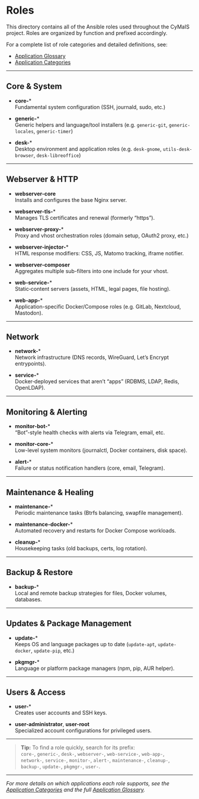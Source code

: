 # Roles

This directory contains all of the Ansible roles used throughout the CyMaIS project. Roles are organized by function and prefixed accordingly.

For a complete list of role categories and detailed definitions, see:

- [Application Glossary](application_glosar.rst)  
- [Application Categories](application_categories.rst)

---

## Core & System

- **core-***  
  Fundamental system configuration (SSH, journald, sudo, etc.)

- **generic-***  
  Generic helpers and language/tool installers (e.g. `generic-git`, `generic-locales`, `generic-timer`)

- **desk-***  
  Desktop environment and application roles (e.g. `desk-gnome`, `utils-desk-browser`, `desk-libreoffice`)

---

## Webserver & HTTP

- **webserver-core**  
  Installs and configures the base Nginx server.

- **webserver-tls-***  
  Manages TLS certificates and renewal (formerly “https”).

- **webserver-proxy-***  
  Proxy and vhost orchestration roles (domain setup, OAuth2 proxy, etc.)

- **webserver-injector-***  
  HTML response modifiers: CSS, JS, Matomo tracking, iframe notifier.

- **webserver-composer**  
  Aggregates multiple sub-filters into one include for your vhost.

- **web-service-***  
  Static‐content servers (assets, HTML, legal pages, file hosting).

- **web-app-***  
  Application-specific Docker/Compose roles (e.g. GitLab, Nextcloud, Mastodon).

---

## Network

- **network-***  
  Network infrastructure (DNS records, WireGuard, Let’s Encrypt entrypoints).

- **service-***  
  Docker‐deployed services that aren’t “apps” (RDBMS, LDAP, Redis, OpenLDAP).

---

## Monitoring & Alerting

- **monitor-bot-***  
  “Bot”-style health checks with alerts via Telegram, email, etc.

- **monitor-core-***  
  Low-level system monitors (journalctl, Docker containers, disk space).

- **alert-***  
  Failure or status notification handlers (core, email, Telegram).

---

## Maintenance & Healing

- **maintenance-***  
  Periodic maintenance tasks (Btrfs balancing, swapfile management).

- **maintenance-docker-***  
  Automated recovery and restarts for Docker Compose workloads.

- **cleanup-***  
  Housekeeping tasks (old backups, certs, log rotation).

---

## Backup & Restore

- **backup-***  
  Local and remote backup strategies for files, Docker volumes, databases.

---

## Updates & Package Management

- **update-***  
  Keeps OS and language packages up to date (`update-apt`, `update-docker`, `update-pip`, etc.)

- **pkgmgr-***  
  Language or platform package managers (npm, pip, AUR helper).

---

## Users & Access

- **user-***  
  Creates user accounts and SSH keys.

- **user-administrator**, **user-root**  
  Specialized account configurations for privileged users.

---

> **Tip:** To find a role quickly, search for its prefix:  
> `core-`, `generic-`, `desk-`, `webserver-`, `web-service-`, `web-app-`,  
> `network-`, `service-`, `monitor-`, `alert-`, `maintenance-`, `cleanup-`,  
> `backup-`, `update-`, `pkgmgr-`, `user-`.

---

_For more details on which applications each role supports, see the [Application Categories](application_categories.rst) and the full [Application Glossary](application_glosar.rst)._  
